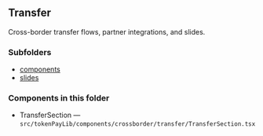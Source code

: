 ## Transfer

Cross-border transfer flows, partner integrations, and slides.

### Subfolders
- [components](./components/README.md)
- [slides](./slides/README.md)

### Components in this folder
- TransferSection — `src/tokenPayLib/components/crossborder/transfer/TransferSection.tsx`
